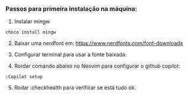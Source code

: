 ### Passos para primeira instalação na máquina:

1) Instalar mingw 
```
choco install mingw
```

2) Baixar uma nerdfont em: https://www.nerdfonts.com/font-downloads

3) Configurar terminal para usar a fonte baixada.

4) Rordar comando abaixo no Neovim para configurar o github copilot:
```
:Copilot setup
```

5) Rodar :checkhealth para verificar se está tudo ok.
